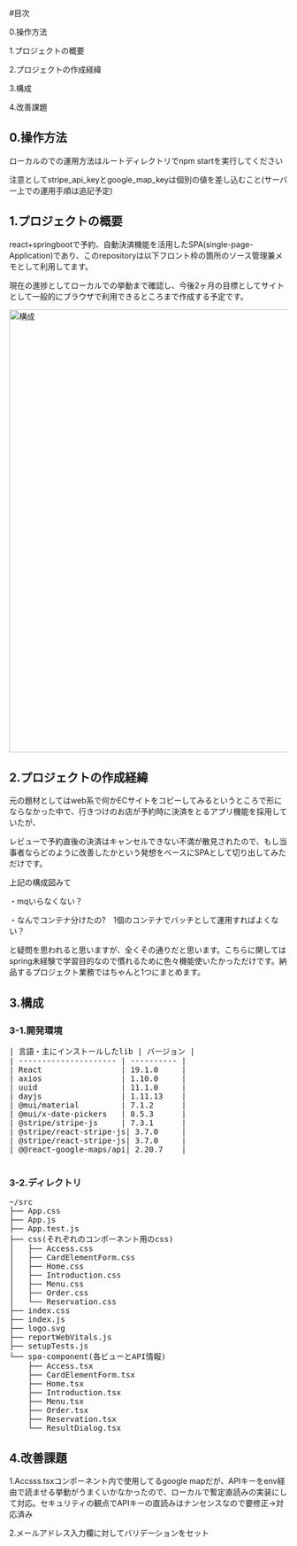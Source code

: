 #目次

<p>0.操作方法</p>
<p>1.プロジェクトの概要</p>
<p>2.プロジェクトの作成経緯</p>
<p>3.構成</p>
<p>4.改善課題</p>

<h2>0.操作方法</h2>
<p>ローカルのでの運用方法はルートディレクトリでnpm startを実行してください</p>
<p>注意としてstripe_api_keyとgoogle_map_keyは個別の値を差し込むこと(サーバー上での運用手順は追記予定)</p>


<h2>1.プロジェクトの概要</h2>
<p>react+springbootで予約、自動決済機能を活用したSPA(single-page-Application)であり、このrepositoryは以下フロント枠の箇所のソース管理兼メモとして利用してます。</p>
<p>現在の進捗としてローカルでの挙動まで確認し、今後2ヶ月の目標としてサイトとして一般的にブラウザで利用できるところまで作成する予定です。</p>

<img width="800" alt="構成" src="https://github.com/user-attachments/assets/312c6f5f-8c8e-4421-9868-f2447734a15f" />

<h2>2.プロジェクトの作成経緯</h2>
<p>元の題材としてはweb系で何かECサイトをコピーしてみるというところで形にならなかった中で、行きつけのお店が予約時に決済をとるアプリ機能を採用していたが、</p>
<p>レビューで予約直後の決済はキャンセルできない不満が散見されたので、もし当事者ならどのように改善したかという発想をベースにSPAとして切り出してみただけです。</p>
<p>上記の構成図みて</p>
<p>・mqいらなくない？</p>
<p>・なんでコンテナ分けたの?　1個のコンテナでバッチとして運用すればよくない？</p>
<p>と疑問を思われると思いますが、全くその通りだと思います。こちらに関してはspring未経験で学習目的なので慣れるために色々機能使いたかっただけです。納品するプロジェクト業務ではちゃんと1つにまとめます。</p>

<h2>3.構成</h2>
<h3>3-1.開発環境</h3>
<pre>
| 言語・主にインストールしたlib | バージョン |
| --------------------- | ---------- |
| React                 | 19.1.0     |
| axios                 | 1.10.0     |
| uuid                  | 11.1.0     |
| dayjs                 | 1.11.13    |
| @mui/material         | 7.1.2      |
| @mui/x-date-pickers   | 8.5.3      |
| @stripe/stripe-js     | 7.3.1      |
| @stripe/react-stripe-js| 3.7.0     |
| @stripe/react-stripe-js| 3.7.0     |
| @@react-google-maps/api| 2.20.7    |

</pre>

<h3>3-2.ディレクトリ</h3>
<pre>
~/src
├── App.css
├── App.js
├── App.test.js
├── css(それぞれのコンポーネント用のcss)
│   ├── Access.css
│   ├── CardElementForm.css
│   ├── Home.css
│   ├── Introduction.css
│   ├── Menu.css
│   ├── Order.css
│   └── Reservation.css
├── index.css
├── index.js
├── logo.svg
├── reportWebVitals.js
├── setupTests.js
└── spa-component(各ビューとAPI情報)
    ├── Access.tsx
    ├── CardElementForm.tsx
    ├── Home.tsx
    ├── Introduction.tsx
    ├── Menu.tsx
    ├── Order.tsx
    ├── Reservation.tsx
    └── ResultDialog.tsx
</pre>

<h2>4.改善課題</h2>
<p>1.Accsss.tsxコンポーネント内で使用してるgoogle mapだが、APIキーをenv経由で読ませる挙動がうまくいかなかったので、ローカルで暫定直読みの実装にして対応。セキュリティの観点でAPIキーの直読みはナンセンスなので要修正->対応済み</p>
<p>2.メールアドレス入力欄に対してバリデーションをセット</p>
